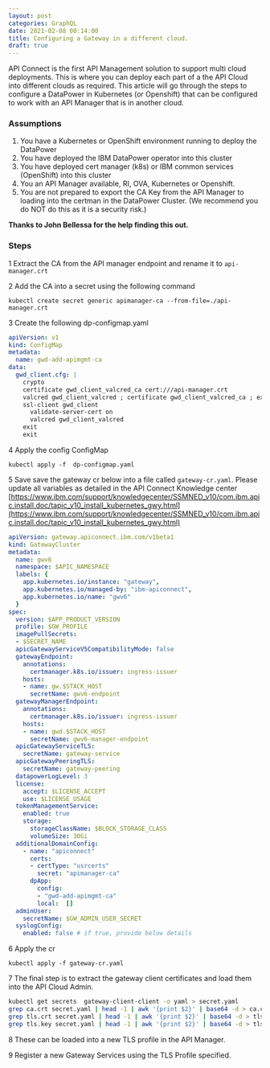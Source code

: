 ```yaml
---
layout: post
categories: GraphQL
date: 2021-02-08 00:14:00
title: Configuring a Gateway in a different cloud.
draft: true
---
```


API Connect is the first API Management solution to support multi cloud deployments. This is where you can deploy each part of a the API Cloud into different clouds as required. This article will go through the steps to configure a DataPower in Kubernetes (or Openshift) that can be configured to work with an API Manager that is in another cloud.

<!--more-->
### Assumptions
1. You have a Kubernetes or OpenShift environment running to deploy the DataPower
2. You have deployed the IBM DataPower operator into this cluster
3. You have deployed cert manager (k8s) or IBM common services (OpenShift) into this cluster
4. You an API Manager available, RI, OVA, Kubernetes or Openshift.
5. You are not prepared to export the CA Key from the API Manager to loading into the certman in the DataPower Cluster. (We recommend you do NOT do this as it is a security risk.)

**Thanks to John Bellessa for the help finding this out.**

### Steps

1 Extract the CA from the API manager endpoint and rename it to `api-manager.crt`

2 Add the CA into a secret using the following command

`kubectl create secret generic apimanager-ca --from-file=./api-manager.crt`

3 Create the following dp-configmap.yaml
```yaml
apiVersion: v1
kind: ConfigMap
metadata:
  name: gwd-add-apimgmt-ca
data:
  gwd_client.cfg: |
    crypto
    certificate gwd_client_valcred_ca cert:///api-manager.crt
    valcred gwd_client_valcred ; certificate gwd_client_valcred_ca ; exit
    ssl-client gwd_client
      validate-server-cert on
      valcred gwd_client_valcred
    exit
    exit
```

4 Apply the config ConfigMap

`kubectl apply -f  dp-configmap.yaml`

5 Save save the gateway cr below into a file called `gateway-cr.yaml`. Please update all variables as detailed in the API Connect Knowledge center [https://www.ibm.com/support/knowledgecenter/SSMNED_v10/com.ibm.apic.install.doc/tapic_v10_install_kubernetes_gwy.html](https://www.ibm.com/support/knowledgecenter/SSMNED_v10/com.ibm.apic.install.doc/tapic_v10_install_kubernetes_gwy.html)
```yaml
apiVersion: gateway.apiconnect.ibm.com/v1beta1
kind: GatewayCluster
metadata:
  name: gwv6
  namespace: $APIC_NAMESPACE
  labels: {
    app.kubernetes.io/instance: "gateway",
    app.kubernetes.io/managed-by: "ibm-apiconnect",
    app.kubernetes.io/name: "gwv6"
  }
spec:
  version: $APP_PRODUCT_VERSION
  profile: $GW_PROFILE
  imagePullSecrets:
  - $SECRET_NAME
  apicGatewayServiceV5CompatibilityMode: false
  gatewayEndpoint:
    annotations:
      certmanager.k8s.io/issuer: ingress-issuer
    hosts:
    - name: gw.$STACK_HOST
      secretName: gwv6-endpoint
  gatewayManagerEndpoint:
    annotations:
      certmanager.k8s.io/issuer: ingress-issuer
    hosts:
    - name: gwd.$STACK_HOST
      secretName: gwv6-manager-endpoint
  apicGatewayServiceTLS:
    secretName: gateway-service
  apicGatewayPeeringTLS:
    secretName: gateway-peering
  datapowerLogLevel: 3
  license:
    accept: $LICENSE_ACCEPT
    use: $LICENSE_USAGE
  tokenManagementService:
    enabled: true
    storage:
      storageClassName: $BLOCK_STORAGE_CLASS
      volumeSize: 30Gi
  additionalDomainConfig:
    - name: "apiconnect"
      certs:
      - certType: "usrcerts"
        secret: "apimanager-ca"
      dpApp:
        config:
        - "gwd-add-apimgmt-ca"
        local:  []
  adminUser:
    secretName: $GW_ADMIN_USER_SECRET
  syslogConfig:
    enabled: false # if true, provide below details
```

6 Apply the cr

`kubectl apply -f gateway-cr.yaml`


7 The final step is to extract the gateway client certificates and load them into the API Cloud Admin.
```bash
kubectl get secrets  gateway-client-client -o yaml > secret.yaml
grep ca.crt secret.yaml | head -1 | awk '{print $2}' | base64 -d > ca.crt
grep tls.crt secret.yaml | head -1 | awk '{print $2}' | base64 -d > tls.crt
grep tls.key secret.yaml | head -1 | awk '{print $2}' | base64 -d > tls.key
```

8 These can be loaded into a new TLS profile in the API Manager.

9 Register a new Gateway Services using the TLS Profile specified.
